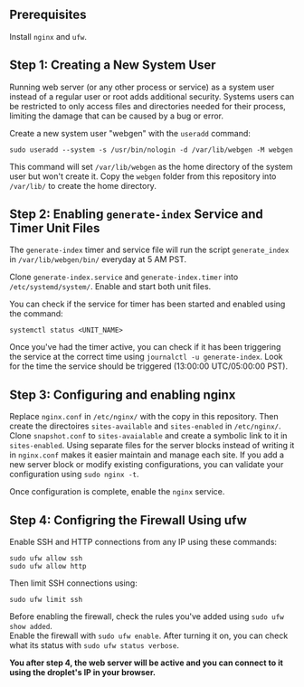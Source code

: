 ## Prerequisites
Install `nginx` and `ufw`.

## Step 1: Creating a New System User  

Running web server (or any other process or service) as a system user instead of a regular user or root adds additional security. Systems users can be restricted to only access files and directories needed for their process, limiting the damage that can be caused by a bug or error.  

Create a new system user "webgen" with the `useradd` command:
```
sudo useradd --system -s /usr/bin/nologin -d /var/lib/webgen -M webgen
```

This command will set `/var/lib/webgen` as the home directory of the system user but won't create it. Copy the `webgen` folder from this repository into `/var/lib/` to create the home directory.  

## Step 2: Enabling `generate-index` Service and Timer Unit Files
The `generate-index` timer and service file will run the script `generate_index` in `/var/lib/webgen/bin/` everyday at 5 AM PST.  

Clone `generate-index.service` and `generate-index.timer` into `/etc/systemd/system/`. Enable and start both unit files.

You can check if the service for timer has been started and enabled using the command:
```
systemctl status <UNIT_NAME>
```  

Once you've had the timer active, you can check if it has been triggering the service at the correct time using `journalctl -u generate-index`. Look for the time the service should be triggered (13:00:00 UTC/05:00:00 PST).  

## Step 3: Configuring and enabling nginx
Replace `nginx.conf` in `/etc/nginx/` with the copy in this repository. Then create the directoires `sites-available` and `sites-enabled` in `/etc/nginx/`. Clone `snapshot.conf` to `sites-avaialable` and create a symbolic link to it in `sites-enabled`. Using separate files for the server blocks instead of writing it in `nginx.conf` makes it easier maintain and manage each site. If you add a new server block or modify existing configurations, you can validate your configuration using `sudo nginx -t`.  

Once configuration is complete, enable the `nginx` service.  

## Step 4: Configring the Firewall Using ufw
Enable SSH and HTTP connections from any IP using these commands:
```
sudo ufw allow ssh
sudo ufw allow http
```
Then limit SSH connections using:
```
sudo ufw limit ssh
```

Before enabling the firewall, check the rules you've added using `sudo ufw show added`.   
Enable the firewall with `sudo ufw enable`. After turning it on, you can check what its status with `sudo ufw status verbose`.  

**You after step 4, the web server will be active and you can connect to it using the droplet's IP in your browser.**



